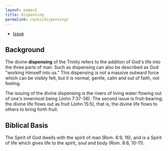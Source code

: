 ```yaml
---
layout: pagev2
title: Dispensing
permalink: /wiki/dispensing/
---
```

- [Issue](#issue)

## Background

The divine **dispensing** of the Trinity refers to the addition of God's life into the three parts of man. Such as dispensing can also be described as God "working Himself into us." This dispensing is not a massive outward force which can be visibly felt, but it is normal, gentle, calm and out of faith, not feeling. 

The issuing of the divine dispensing is the rivers of living water flowing out of one's innermost being (John 7:37-38). The second issue is fruit-bearing; the divine life flows out as fruit (John 15:5), that is, the divine life flows to others to bring forth fruit.

## Biblical Basis

The Spirit of God dwells with the spirit of man (Rom. 8:9, 16), and is a Spirit of life which gives life to the spirit, soul and body (Rom. 8:6, 10-11).